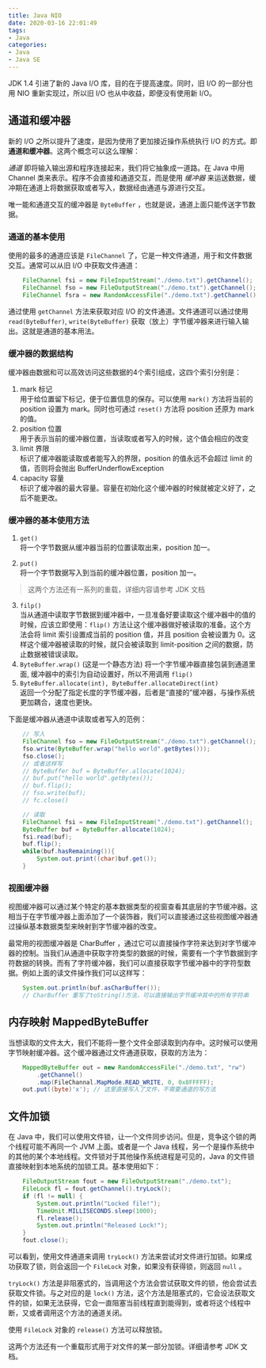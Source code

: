 ```yaml
---
title: Java NIO
date: 2020-03-16 22:01:49
tags:
- Java
categories:
- Java
- Java SE
---
```


JDK 1.4 引进了新的 Java I/O 库，目的在于提高速度。同时，旧 I/O 的一部分也用 NIO 重新实现过，所以旧 I/O 也从中收益，即便没有使用新 I/O。  

## 通道和缓冲器  

新的 I/O 之所以提升了速度，是因为使用了更加接近操作系统执行 I/O 的方式。即**通道和缓冲器**。这两个概念可以这么理解：  

*通道* 即将输入输出源和程序连接起来，我们将它抽象成一道路。在 Java 中用 Channel 类来表示。程序不会直接和通道交互，而是使用 *缓冲器* 来运送数据，缓冲期在通道上将数据获取或者写入，数据经由通道与源进行交互。  

唯一能和通道交互的缓冲器是 `ByteBuffer` ，也就是说，通道上面只能传送字节数据。   

### 通道的基本使用
使用的最多的通道应该是 `FileChannel` 了，它是一种文件通道，用于和文件数据交互。通常可以从旧 I/O 中获取文件通道：  

```java
    FileChannel fsi = new FileInputStream("./demo.txt").getChannel();
    FileChannel fso = new FileOutputStream("./demo.txt").getChannel();
    FileChannel fsra = new RandomAccessFile("./demo.txt").getChannel();
```

通过使用 `getChannel` 方法来获取对应 I/O 的文件通道。文件通道可以通过使用 `read(ByteBuffer)`, `write(ByteBuffer)` 获取（放上）字节缓冲器来进行输入输出。这就是通道的基本用法。  

### 缓冲器的数据结构

缓冲器由数据和可以高效访问这些数据的4个索引组成，这四个索引分别是：  

1. mark 标记  
    用于给位置留下标记，便于位置信息的保存。可以使用 `mark()` 方法将当前的 position 设置为 mark。同时也可通过 `reset()` 方法将 position 还原为 mark 的值。  
2. position 位置  
    用于表示当前的缓冲器位置，当读取或者写入的时候，这个值会相应的改变
3. limit 界限  
    标识了缓冲器能读取或者能写入的界限，position 的值永远不会超过 limit 的值，否则将会抛出 BufferUnderflowException
4. capacity 容量  
    标识了缓冲器的最大容量。容量在初始化这个缓冲器的时候就被定义好了，之后不能更改。

### 缓冲器的基本使用方法  

1. `get()`   
    将一个字节数据从缓冲器当前的位置读取出来，position 加一。

2. `put()`  
    将一个字节数据写入到当前的缓冲器位置，position 加一。

> 这两个方法还有一系列的重载，详细内容请参考 JDK 文档

3. `filp()`  
    当从通道中读取字节数据到缓冲器中，一旦准备好要读取这个缓冲器中的值的时候，应该立即使用：`flip()` 方法让这个缓冲器做好被读取的准备。这个方法会将 limit 索引设置成当前的 position 值，并且 position 会被设置为 0。这样这个缓冲器被读取的时候，就只会被读取到 limit-position 之间的数据，防止数据被错误读取。  
4. `ByteBuffer.wrap()` (这是一个静态方法) 
    将一个字节缓冲器直接包装到通道里面, 缓冲器中的索引为自动设置好，所以不用调用 `flip()`
5. `ByteBuffer.allocate(int), ByteBuffer.allocateDirect(int)`  
    返回一个分配了指定长度的字节缓冲器，后者是“直接的”缓冲器，与操作系统更加耦合，速度也更快。

下面是缓冲器从通道中读取或者写入的范例：  

```java
    // 写入
    FileChannel fso = new FileOutputStream("./demo.txt").getChannel();
    fso.write(ByteBuffer.wrap("hello world".getBytes()));
    fso.close();
    // 或者这样写
    // ByteBuffer buf = ByteBuffer.allocate(1024);
    // buf.put("hello world".getBytes());
    // buf.flip();
    // fso.write(buf);
    // fc.close()

    // 读取
    FileChannel fsi = new FileInputStream("./demo.txt").getChannel();
    ByteBuffer buf = ByteBuffer.allocate(1024);
    fsi.read(buf);
    buf.flip();
    while(buf.hasRemaining()){
        System.out.print((char)buf.get());
    }
```

### 视图缓冲器  

视图缓冲器可以通过某个特定的基本数据类型的视窗查看其底层的字节缓冲器。这相当于在字节缓冲器上面添加了一个装饰器，我们可以直接通过这些视图缓冲器通过操纵基本数据类型来映射到字节缓冲器的改变。  

最常用的视图缓冲器是 CharBuffer ，通过它可以直接操作字符来达到对字节缓冲器的控制。当我们从通道中获取字符类型的数据的时候，需要有一个字节数据到字符数据的转换。而有了字符缓冲器，我们可以直接获取字节缓冲器中的字符型数据。例如上面的读文件操作我们可以这样写：  

```java
    System.out.println(buf.asCharBuffer()); 
    // CharBuffer 重写了toString()方法，可以直接输出字节缓冲其中的所有字符串
```

## 内存映射 MappedByteBuffer  

当想读取的文件太大，我们不能将一整个文件全部读取到内存中。这时候可以使用字节映射缓冲器。这个缓冲器通过文件通道获取，获取的方法为：  

```java
    MappedByteBuffer out = new RandomAccessFile("./demo.txt", "rw")
        .getChannel()
        .map(FileChannal.MapMode.READ_WRITE, 0, 0x8FFFFF);
    out.put((byte)'x'); // 这里直接写入了文件，不需要通道的写方法    
```

## 文件加锁  

在 Java 中，我们可以使用文件锁，让一个文件同步访问。但是，竞争这个锁的两个线程可能不再同一个 JVM 上面。或者是一个 Java 线程，另一个是操作系统中的其他的某个本地线程。文件锁对于其他操作系统进程是可见的，Java 的文件锁直接映射到本地系统的加锁工具。基本使用如下：  

```java
    FileOutputStream fout = new FileOutputStream("./demo.txt");
    FileLock fl = fout.getChannel().tryLock();
    if (fl != null) {
        System.out.println("Locked file!");
        TimeUnit.MILLISECONDS.sleep(1000);
        fl.release();
        System.out.println("Released Lock!");
    }
    fout.close();
```

可以看到，使用文件通道来调用 `tryLock()` 方法来尝试对文件进行加锁。如果成功获取了锁，则会返回一个 `FileLock` 对象，如果没有获得锁，则返回 `null` 。

`tryLock()` 方法是非阻塞式的，当调用这个方法会尝试获取文件的锁，他会尝试去获取文件锁。与之对应的是 `lock()` 方法，这个方法是阻塞式的，它会设法获取文件的锁，如果无法获得，它会一直阻塞当前线程直到能得到，或者将这个线程中断，又或者调用这个方法的通道关闭。  

使用 `FileLock` 对象的 `release()` 方法可以释放锁。  

这两个方法还有一个重载形式用于对文件的某一部分加锁。详细请参考 JDK 文档。
